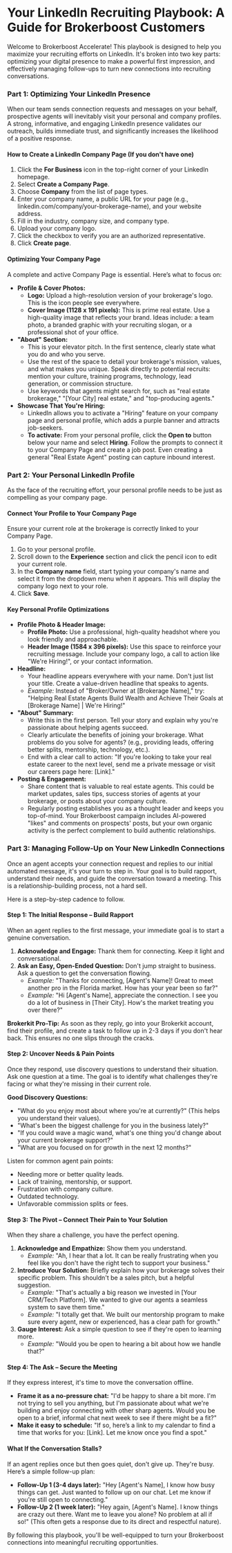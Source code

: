 # **Your LinkedIn Recruiting Playbook: A Guide for Brokerboost Customers**

Welcome to Brokerboost Accelerate\! This playbook is designed to help you maximize your recruiting efforts on LinkedIn. It's broken into two key parts: optimizing your digital presence to make a powerful first impression, and effectively managing follow-ups to turn new connections into recruiting conversations.

### **Part 1: Optimizing Your LinkedIn Presence**

When our team sends connection requests and messages on your behalf, prospective agents will inevitably visit your personal and company profiles. A strong, informative, and engaging LinkedIn presence validates our outreach, builds immediate trust, and significantly increases the likelihood of a positive response.

#### **How to Create a LinkedIn Company Page (If you don't have one)**

1. Click the **For Business** icon in the top-right corner of your LinkedIn homepage.  
2. Select **Create a Company Page**.  
3. Choose **Company** from the list of page types.  
4. Enter your company name, a public URL for your page (e.g., linkedin.com/company/your-brokerage-name), and your website address.  
5. Fill in the industry, company size, and company type.  
6. Upload your company logo.  
7. Click the checkbox to verify you are an authorized representative.  
8. Click **Create page**.

#### **Optimizing Your Company Page**

A complete and active Company Page is essential. Here’s what to focus on:

* **Profile & Cover Photos:**  
  * **Logo:** Upload a high-resolution version of your brokerage's logo. This is the icon people see everywhere.  
  * **Cover Image (1128 x 191 pixels):** This is prime real estate. Use a high-quality image that reflects your brand. Ideas include: a team photo, a branded graphic with your recruiting slogan, or a professional shot of your office.  
* **"About" Section:**  
  * This is your elevator pitch. In the first sentence, clearly state what you do and who you serve.  
  * Use the rest of the space to detail your brokerage's mission, values, and what makes you unique. Speak directly to potential recruits: mention your culture, training programs, technology, lead generation, or commission structure.  
  * Use keywords that agents might search for, such as "real estate brokerage," "\[Your City\] real estate," and "top-producing agents."  
* **Showcase That You're Hiring:**  
  * LinkedIn allows you to activate a "Hiring" feature on your company page and personal profile, which adds a purple banner and attracts job-seekers.  
  * **To activate:** From your personal profile, click the **Open to** button below your name and select **Hiring**. Follow the prompts to connect it to your Company Page and create a job post. Even creating a general "Real Estate Agent" posting can capture inbound interest.

### **Part 2: Your Personal LinkedIn Profile**

As the face of the recruiting effort, your personal profile needs to be just as compelling as your company page.

#### **Connect Your Profile to Your Company Page**

Ensure your current role at the brokerage is correctly linked to your Company Page.

1. Go to your personal profile.  
2. Scroll down to the **Experience** section and click the pencil icon to edit your current role.  
3. In the **Company name** field, start typing your company's name and select it from the dropdown menu when it appears. This will display the company logo next to your role.  
4. Click **Save**.

#### **Key Personal Profile Optimizations**

* **Profile Photo & Header Image:**  
  * **Profile Photo:** Use a professional, high-quality headshot where you look friendly and approachable.  
  * **Header Image (1584 x 396 pixels):** Use this space to reinforce your recruiting message. Include your company logo, a call to action like "We're Hiring\!", or your contact information.  
* **Headline:**  
  * Your headline appears everywhere with your name. Don't just list your title. Create a value-driven headline that speaks to agents.  
  * *Example:* Instead of "Broker/Owner at \[Brokerage Name\]," try: "Helping Real Estate Agents Build Wealth and Achieve Their Goals at \[Brokerage Name\] | We're Hiring\!"  
* **"About" Summary:**  
  * Write this in the first person. Tell your story and explain why you're passionate about helping agents succeed.  
  * Clearly articulate the benefits of joining your brokerage. What problems do you solve for agents? (e.g., providing leads, offering better splits, mentorship, technology, etc.).  
  * End with a clear call to action: "If you're looking to take your real estate career to the next level, send me a private message or visit our careers page here: \[Link\]."  
* **Posting & Engagement:**  
  * Share content that is valuable to real estate agents. This could be market updates, sales tips, success stories of agents at your brokerage, or posts about your company culture.  
  * Regularly posting establishes you as a thought leader and keeps you top-of-mind. Your Brokerboost campaign includes AI-powered "likes" and comments on prospects' posts, but your own organic activity is the perfect complement to build authentic relationships.

### **Part 3: Managing Follow-Up on Your New LinkedIn Connections**

Once an agent accepts your connection request and replies to our initial automated message, it's your turn to step in. Your goal is to build rapport, understand their needs, and guide the conversation toward a meeting. This is a relationship-building process, not a hard sell.

Here is a step-by-step cadence to follow.

#### **Step 1: The Initial Response – Build Rapport**

When an agent replies to the first message, your immediate goal is to start a genuine conversation.

1. **Acknowledge and Engage:** Thank them for connecting. Keep it light and conversational.  
2. **Ask an Easy, Open-Ended Question:** Don't jump straight to business. Ask a question to get the conversation flowing.  
   * *Example:* "Thanks for connecting, \[Agent's Name\]\! Great to meet another pro in the Florida market. How has your year been so far?"  
   * *Example:* "Hi \[Agent's Name\], appreciate the connection. I see you do a lot of business in \[Their City\]. How's the market treating you over there?"

**Brokerkit Pro-Tip:** As soon as they reply, go into your Brokerkit account, find their profile, and create a task to follow up in 2-3 days if you don't hear back. This ensures no one slips through the cracks.

#### **Step 2: Uncover Needs & Pain Points**

Once they respond, use discovery questions to understand their situation. Ask one question at a time. The goal is to identify what challenges they're facing or what they're missing in their current role.

**Good Discovery Questions:**

* "What do you enjoy most about where you're at currently?" (This helps you understand their values).  
* "What's been the biggest challenge for you in the business lately?"  
* "If you could wave a magic wand, what's one thing you'd change about your current brokerage support?"  
* "What are you focused on for growth in the next 12 months?"

Listen for common agent pain points:

* Needing more or better quality leads.  
* Lack of training, mentorship, or support.  
* Frustration with company culture.  
* Outdated technology.  
* Unfavorable commission splits or fees.

#### **Step 3: The Pivot – Connect Their Pain to Your Solution**

When they share a challenge, you have the perfect opening.

1. **Acknowledge and Empathize:** Show them you understand.  
   * *Example:* "Ah, I hear that a lot. It can be really frustrating when you feel like you don't have the right tech to support your business."  
2. **Introduce Your Solution:** Briefly explain how your brokerage solves their specific problem. This shouldn't be a sales pitch, but a helpful suggestion.  
   * *Example:* "That's actually a big reason we invested in \[Your CRM/Tech Platform\]. We wanted to give our agents a seamless system to save them time."  
   * *Example:* "I totally get that. We built our mentorship program to make sure every agent, new or experienced, has a clear path for growth."  
3. **Gauge Interest:** Ask a simple question to see if they're open to learning more.  
   * *Example:* "Would you be open to hearing a bit about how we handle that?"

#### **Step 4: The Ask – Secure the Meeting**

If they express interest, it's time to move the conversation offline.

* **Frame it as a no-pressure chat:** "I'd be happy to share a bit more. I'm not trying to sell you anything, but I'm passionate about what we're building and enjoy connecting with other sharp agents. Would you be open to a brief, informal chat next week to see if there might be a fit?"  
* **Make it easy to schedule:** "If so, here’s a link to my calendar to find a time that works for you: \[Link\]. Let me know once you find a spot."

#### **What If the Conversation Stalls?**

If an agent replies once but then goes quiet, don't give up. They're busy. Here’s a simple follow-up plan:

* **Follow-Up 1 (3-4 days later):** "Hey \[Agent's Name\], I know how busy things can get. Just wanted to follow up on our chat. Let me know if you're still open to connecting."  
* **Follow-Up 2 (1 week later):** "Hey again, \[Agent's Name\]. I know things are crazy out there. Want me to leave you alone? No problem at all if so\!" (This often gets a response due to its direct and respectful nature).

By following this playbook, you'll be well-equipped to turn your Brokerboost connections into meaningful recruiting opportunities.